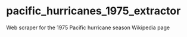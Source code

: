 # pacific_hurricanes_1975_extractor
Web scraper for the 1975 Pacific hurricane season Wikipedia page
